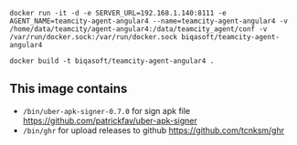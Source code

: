 
`docker run -it -d -e SERVER_URL=192.168.1.140:8111 -e AGENT_NAME=teamcity-agent-angular4 --name=teamcity-agent-angular4 -v  /home/data/teamcity/agent-angular4:/data/teamcity_agent/conf -v /var/run/docker.sock:/var/run/docker.sock biqasoft/teamcity-agent-angular4`

`docker build -t biqasoft/teamcity-agent-angular4 .`

## This image contains
 - `/bin/uber-apk-signer-0.7.0` for sign apk file https://github.com/patrickfav/uber-apk-signer
 - `/bin/ghr` for upload releases to github https://github.com/tcnksm/ghr